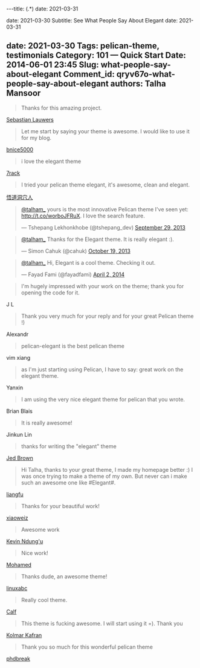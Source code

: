 ---title: (.*)
date: 2021-03-31

date: 2021-03-30
Subtitle: See What People Say About Elegant
date: 2021-03-31

date: 2021-03-30
Tags: pelican-theme, testimonials
Category: 101 — Quick Start
Date: 2014-06-01 23:45
Slug: what-people-say-about-elegant
Comment_id: qryv67o-what-people-say-about-elegant
authors: Talha Mansoor
---

> Thanks for this amazing project.

[Sebastian Lauwers](https://github.com/Pelican-Elegant/elegant/issues/111#issuecomment-40943827) <!-- yaspeller ignore -->

> Let me start by saying your theme is awesome. I would like to use it for my blog.

[bnice5000](https://github.com/Pelican-Elegant/elegant/issues/115#issue-30103539) <!-- yaspeller ignore -->

> i love the elegant theme

[7rack](https://github.com/Pelican-Elegant/elegant/issues/118#issue-32226954) <!-- yaspeller ignore -->

> I tried your pelican theme elegant, it's awesome, clean and elegant.

[悟道洞穴人](https://github.com/Pelican-Elegant/elegant/pull/2#issue-19502670)

<blockquote class="twitter-tweet" lang="en"><p><a href="https://twitter.com/talham_">@talham_</a> yours is the most innovative Pelican theme I&#39;ve seen yet: <a href="http://t.co/worboJFRuX">http://t.co/worboJFRuX</a>. I love the search feature.</p>&mdash; Tshepang Lekhonkhobe (@tshepang_dev) <a href="https://twitter.com/tshepang_dev/statuses/384347807387095040">September 29, 2013</a></blockquote> <!-- yaspeller ignore -->
<script async src="//platform.twitter.com/widgets.js"></script>

<blockquote class="twitter-tweet" lang="en"><p><a href="https://twitter.com/talham_">@talham_</a> Thanks for the Elegant theme. It is really elegant :).</p>&mdash; Simon Cahuk (@cahuk) <a href="https://twitter.com/cahuk/statuses/391533360830775296">October 19, 2013</a></blockquote> <!-- yaspeller ignore -->
<script async src="//platform.twitter.com/widgets.js"></script>

<blockquote class="twitter-tweet" lang="en"><p><a href="https://twitter.com/talham_">@talham_</a> Hi, Elegant is a cool theme. Checking it out.</p>&mdash; Fayad Fami (@fayadfami) <a href="https://twitter.com/fayadfami/statuses/451420620241137664">April 2, 2014</a></blockquote> <!-- yaspeller ignore -->
<script async src="//platform.twitter.com/widgets.js"></script>

> I'm hugely impressed with your work on the theme; thank you for opening the
> code for it.

J L

> Thank you very much for your reply and for your great Pelican theme !)

Alexandr <!-- yaspeller ignore -->

> pelican-elegant is the best pelican theme

vim xiang <!-- yaspeller ignore -->

> as I'm just starting using Pelican, I have to say: great work on the elegant theme.

Yanxin <!-- yaspeller ignore -->

> I am using the very nice elegant theme for pelican that you wrote.

Brian Blais <!-- yaspeller ignore -->

> It is really awesome!

Jinkun Lin <!-- yaspeller ignore -->

> thanks for writing the "elegant" theme

[Jed Brown](https://plus.google.com/u/0/+JedBrown/) <!-- yaspeller ignore -->

> Hi Talha, thanks to your great theme, I made my homepage better :) I was once <!-- yaspeller ignore -->
> trying to make a theme of my own. But never can i make such an awesome one
> like #Elegant#.

[liangfu](http://oncrashreboot.com/elegant-best-pelican-theme-features#comment-1451253675) <!-- yaspeller ignore -->

> Thanks for your beautiful work!

[xiaoweiz](http://oncrashreboot.com/elegant-best-pelican-theme-features#comment-1429880788) <!-- yaspeller ignore -->

> Awesome work

[Kevin Ndung'u](http://oncrashreboot.com/elegant-best-pelican-theme-features#comment-1364943390) <!-- yaspeller ignore -->

> Nice work!

[Mohamed](http://oncrashreboot.com/elegant-best-pelican-theme-features#comment-1340387082) <!-- yaspeller ignore -->

> Thanks dude, an awesome theme!

[linuxabc](http://oncrashreboot.com/elegant-best-pelican-theme-features#comment-1123824877) <!-- yaspeller ignore -->

> Really cool theme.

[Calf](http://oncrashreboot.com/elegant-best-pelican-theme-features#comment-1117848663)

> This theme is fucking awesome. I will start using it =). Thank you <!-- yaspeller ignore -->

[Kolmar Kafran](http://oncrashreboot.com/elegant-best-pelican-theme-features#comment-1116584083) <!-- yaspeller ignore -->

> Thank you so much for this wonderful pelican theme

[phdbreak](http://oncrashreboot.com/elegant-best-pelican-theme-features#comment-1080851511) <!-- yaspeller ignore -->
